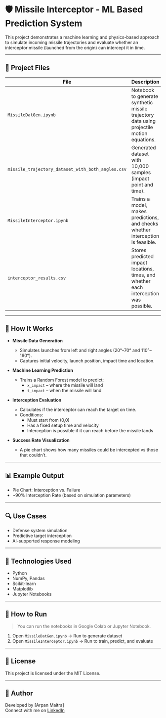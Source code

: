 # 🛡️ Missile Interceptor - ML Based Prediction System

This project demonstrates a machine learning and physics-based approach to simulate incoming missile trajectories and evaluate whether an interceptor missile (launched from the origin) can intercept it in time.

---

## 📂 Project Files

| File | Description |
|------|-------------|
| `MissileDatGen.ipynb` | Notebook to generate synthetic missile trajectory data using projectile motion equations. |
| `missile_trajectory_dataset_with_both_angles.csv` | Generated dataset with 10,000 samples (impact point and time). |
| `MissileInterceptor.ipynb` | Trains a model, makes predictions, and checks whether interception is feasible. |
| `interceptor_results.csv` | Stores predicted impact locations, times, and whether each interception was possible. |

---

## 🔧 How It Works

- **Missile Data Generation**
  - Simulates launches from left and right angles (20°–70° and 110°–160°).
  - Captures initial velocity, launch position, impact time and location.

- **Machine Learning Prediction**
  - Trains a Random Forest model to predict:
    - `x_impact` – where the missile will land
    - `t_impact` – when the missile will land

- **Interception Evaluation**
  - Calculates if the interceptor can reach the target on time.
  - Conditions:
    - Must start from (0,0)
    - Has a fixed setup time and velocity
    - Interception is possible if it can reach before the missile lands

- **Success Rate Visualization**
  - A pie chart shows how many missiles could be intercepted vs those that couldn’t.

---

## 📊 Example Output

- Pie Chart: Interception vs. Failure
- ~90% Interception Rate (based on simulation parameters)

---

## 🔍 Use Cases

- Defense system simulation
- Predictive target interception
- AI-supported response modeling

---

## 🧠 Technologies Used

- Python
- NumPy, Pandas
- Scikit-learn
- Matplotlib
- Jupyter Notebooks

---

## 🧪 How to Run

> You can run the notebooks in Google Colab or Jupyter Notebook.

1. Open `MissileDatGen.ipynb` → Run to generate dataset
2. Open `MissileInterceptor.ipynb` → Run to train, predict, and evaluate

---

## 📄 License

This project is licensed under the MIT License.

---

## 🙋 Author

Developed by [Arpan Maitra]  
Connect with me on [LinkedIn](https://www.linkedin.com/in/arpan-maitra-424a74295/)


